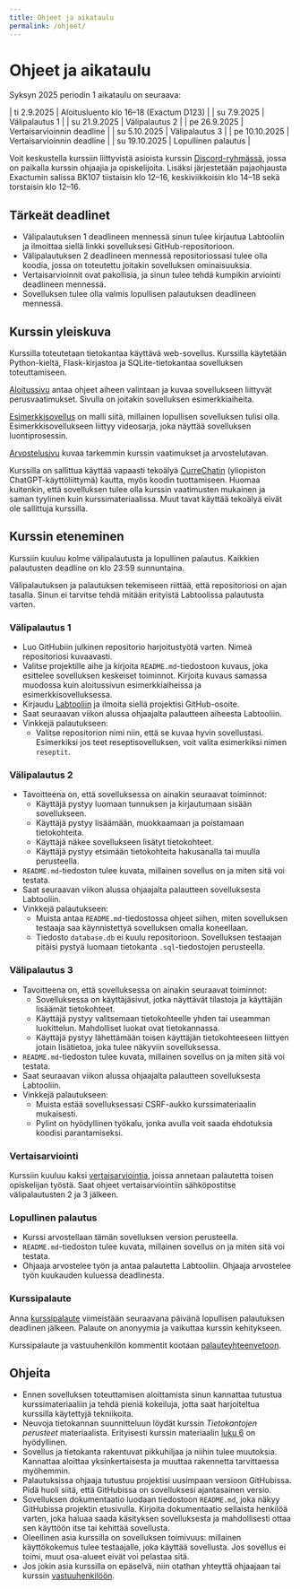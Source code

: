 ```yaml
---
title: Ohjeet ja aikataulu
permalink: /ohjeet/
---
```


# Ohjeet ja aikataulu

Syksyn 2025 periodin 1 aikataulu on seuraava:

| ti 2.9.2025 | Aloitusluento klo 16–18 (Exactum D123) |
| su 7.9.2025 | Välipalautus 1 |
| su 21.9.2025 | Välipalautus 2 |
| pe 26.9.2025 | Vertaisarvioinnin deadline |
| su 5.10.2025 | Välipalautus 3 |
| pe 10.10.2025 | Vertaisarvioinnin deadline |
| su 19.10.2025 | Lopullinen palautus |

Voit keskustella kurssiin liittyvistä asioista kurssin [Discord-ryhmässä](https://study.cs.helsinki.fi/discord/join/tikawe), jossa on paikalla kurssin ohjaajia ja opiskelijoita. Lisäksi järjestetään pajaohjausta Exactumin salissa BK107 tiistaisin klo 12–16, keskiviikkoisin klo 14–18 sekä torstaisin klo 12–16.

## Tärkeät deadlinet

- Välipalautuksen 1 deadlineen mennessä sinun tulee kirjautua Labtooliin ja ilmoittaa siellä linkki sovelluksesi GitHub-repositorioon.
- Välipalautuksen 2 deadlineen mennessä repositoriossasi tulee olla koodia, jossa on toteutettu joitakin sovelluksen ominaisuuksia.
- Vertaisarvioinnit ovat pakollisia, ja sinun tulee tehdä kumpikin arviointi deadlineen mennessä.
- Sovelluksen tulee olla valmis lopullisen palautuksen deadlineen mennessä.

## Kurssin yleiskuva

Kurssilla toteutetaan tietokantaa käyttävä web-sovellus. Kurssilla käytetään Python-kieltä, Flask-kirjastoa ja SQLite-tietokantaa sovelluksen toteuttamiseen.

[Aloitussivu](../aloitus) antaa ohjeet aiheen valintaan ja kuvaa sovellukseen liittyvät perusvaatimukset. Sivulla on joitakin sovelluksen esimerkkiaiheita.

[Esimerkkisovellus](../esimerkki) on malli siitä, millainen lopullisen sovelluksen tulisi olla. Esimerkkisovellukseen liittyy videosarja, joka näyttää sovelluksen luontiprosessin.

[Arvostelusivu](../arvostelu) kuvaa tarkemmin kurssin vaatimukset ja arvostelutavan.

Kurssilla on sallittua käyttää vapaasti tekoälyä [CurreChatin](https://curre.helsinki.fi/chat) (yliopiston ChatGPT-käyttöliittymä) kautta, myös koodin tuottamiseen. Huomaa kuitenkin, että sovelluksen tulee olla kurssin vaatimusten mukainen ja saman tyylinen kuin kurssimateriaalissa. Muut tavat käyttää tekoälyä eivät ole sallittuja kurssilla.

## Kurssin eteneminen

Kurssiin kuuluu kolme välipalautusta ja lopullinen palautus. Kaikkien palautusten deadline on klo 23:59 sunnuntaina.

Välipalautuksen ja palautuksen tekemiseen riittää, että repositoriosi on ajan tasalla. Sinun ei tarvitse tehdä mitään erityistä Labtoolissa palautusta varten.

### Välipalautus 1

* Luo GitHubiin julkinen repositorio harjoitustyötä varten. Nimeä repositoriosi kuvaavasti.
* Valitse projektille aihe ja kirjoita `README.md`-tiedostoon kuvaus, joka esittelee sovelluksen keskeiset toiminnot. Kirjoita kuvaus samassa muodossa kuin aloitussivun esimerkkiaiheissa ja esimerkkisovelluksessa.
* Kirjaudu [Labtooliin](https://study.cs.helsinki.fi/labtool/courses/TKT20019.2025.S.K.2) ja ilmoita siellä projektisi GitHub-osoite.
* Saat seuraavan viikon alussa ohjaajalta palautteen aiheesta Labtooliin.
* Vinkkejä palautukseen:
  - Valitse repositorion nimi niin, että se kuvaa hyvin sovellustasi. Esimerkiksi jos teet reseptisovelluksen, voit valita esimerkiksi nimen `reseptit`.

### Välipalautus 2

* Tavoitteena on, että sovelluksessa on ainakin seuraavat toiminnot:
  - Käyttäjä pystyy luomaan tunnuksen ja kirjautumaan sisään sovellukseen.
  - Käyttäjä pystyy lisäämään, muokkaamaan ja poistamaan tietokohteita.
  - Käyttäjä näkee sovellukseen lisätyt tietokohteet.
  - Käyttäjä pystyy etsimään tietokohteita hakusanalla tai muulla perusteella.
* `README.md`-tiedoston tulee kuvata, millainen sovellus on ja miten sitä voi testata.
* Saat seuraavan viikon alussa ohjaajalta palautteen sovelluksesta Labtooliin.
* Vinkkejä palautukseen:
  - Muista antaa `README.md`-tiedostossa ohjeet siihen, miten sovelluksen testaaja saa käynnistettyä sovelluksen omalla koneellaan.
  - Tiedosto `database.db` ei kuulu repositorioon. Sovelluksen testaajan pitäisi pystyä luomaan tietokanta `.sql`-tiedostojen perusteella.

### Välipalautus 3

* Tavoitteena on, että sovelluksessa on ainakin seuraavat toiminnot:
  - Sovelluksessa on käyttäjäsivut, jotka näyttävät tilastoja ja käyttäjän lisäämät tietokohteet.
  - Käyttäjä pystyy valitsemaan tietokohteelle yhden tai useamman luokittelun. Mahdolliset luokat ovat tietokannassa.
  - Käyttäjä pystyy lähettämään toisen käyttäjän tietokohteeseen liittyen jotain lisätietoa, joka tulee näkyviin sovelluksessa.
* `README.md`-tiedoston tulee kuvata, millainen sovellus on ja miten sitä voi testata.
* Saat seuraavan viikon alussa ohjaajalta palautteen sovelluksesta Labtooliin.
* Vinkkejä palautukseen:
  - Muista estää sovelluksessasi CSRF-aukko kurssimateriaalin mukaisesti.
  - Pylint on hyödyllinen työkalu, jonka avulla voit saada ehdotuksia koodisi parantamiseksi.

### Vertaisarviointi

Kurssiin kuuluu kaksi [vertaisarviointia](../vertaisarviointi), joissa annetaan palautetta toisen opiskelijan työstä. Saat ohjeet vertaisarviointiin sähköpostitse välipalautusten 2 ja 3 jälkeen.

### Lopullinen palautus

* Kurssi arvostellaan tämän sovelluksen version perusteella.
* `README.md`-tiedoston tulee kuvata, millainen sovellus on ja miten sitä voi testata.
* Ohjaaja arvostelee työn ja antaa palautetta Labtooliin. Ohjaaja arvostelee työn kuukauden kuluessa deadlinesta.

### Kurssipalaute

Anna [kurssipalaute](https://norppa.helsinki.fi/targets/95022904) viimeistään seuraavana päivänä lopullisen palautuksen deadlinen jälkeen. Palaute on anonyymia ja vaikuttaa kurssin kehitykseen.

Kurssipalaute ja vastuuhenkilön kommentit kootaan [palauteyhteenvetoon](../palaute).

## Ohjeita

* Ennen sovelluksen toteuttamisen aloittamista sinun kannattaa tutustua kurssimateriaaliin ja tehdä pieniä kokeiluja, jotta saat harjoiteltua kurssilla käytettyjä tekniikoita.
* Neuvoja tietokannan suunnitteluun löydät kurssin _Tietokantojen perusteet_ materiaalista. Erityisesti kurssin materiaalin [luku 6](https://tikape.mooc.fi/syksy-2025/osa6/) on hyödyllinen.
* Sovellus ja tietokanta rakentuvat pikkuhiljaa ja niihin tulee muutoksia. Kannattaa aloittaa yksinkertaisesta ja muuttaa rakennetta tarvittaessa myöhemmin.
* Palautuksissa ohjaaja tutustuu projektisi uusimpaan versioon GitHubissa. Pidä huoli siitä, että GitHubissa on sovelluksesi ajantasainen versio.
* Sovelluksen dokumentaatio luodaan tiedostoon `README.md`, joka näkyy GitHubissa projektin etusivulla. Kirjoita dokumentaatio sellaista henkilöä varten, joka haluaa saada käsityksen sovelluksesta ja mahdollisesti ottaa sen käyttöön itse tai kehittää sovellusta.
* Oleellinen asia kurssilla on sovelluksen toimivuus: millainen käyttökokemus tulee testaajalle, joka käyttää sovellusta. Jos sovellus ei toimi, muut osa-alueet eivät voi pelastaa sitä.
* Jos jokin asia kurssilla on epäselvä, niin otathan yhteyttä ohjaajaan tai kurssin [vastuuhenkilöön](mailto:ahslaaks@cs.helsinki.fi).
